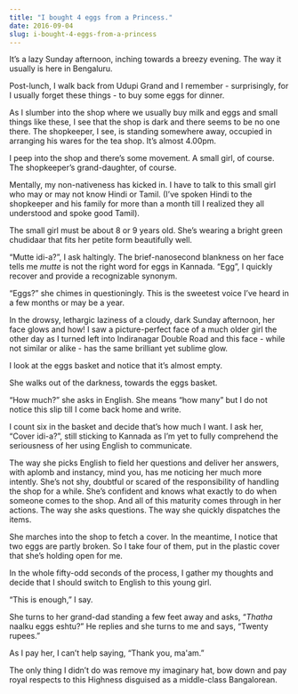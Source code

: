 ```yaml
---
title: "I bought 4 eggs from a Princess."
date: 2016-09-04
slug: i-bought-4-eggs-from-a-princess
---
```

It’s a lazy Sunday afternoon, inching towards a breezy evening. The way it usually is here in Bengaluru.

Post-lunch, I walk back from Udupi Grand and I remember - surprisingly, for I usually forget these things - to buy some eggs for dinner.

As I slumber into the shop where we usually buy milk and eggs and small things like these, I see that the shop is dark and there seems to be no one there. The shopkeeper, I see, is standing somewhere away, occupied in arranging his wares for the tea shop. It’s almost 4.00pm.

I peep into the shop and there’s some movement. A small girl, of course. The shopkeeper’s grand-daughter, of course.

Mentally, my non-nativeness has kicked in. I have to talk to this small girl who may or may not know Hindi or Tamil. (I’ve spoken Hindi to the shopkeeper and his family for more than a month till I realized they all understood and spoke good Tamil).

The small girl must be about 8 or 9 years old. She’s wearing a bright green chudidaar that fits her petite form beautifully well.

“Mutte idi-a?”, I ask haltingly. The brief-nanosecond blankness on her face tells me _mutte_ is not the right word for eggs in Kannada. “Egg”, I quickly recover and provide a recognizable synonym.

“Eggs?” she chimes in questioningly. This is the sweetest voice I’ve heard in a few months or may be a year.

In the drowsy, lethargic laziness of a cloudy, dark Sunday afternoon, her face glows and how! I saw a picture-perfect face of a much older girl the other day as I turned left into Indiranagar Double Road and this face - while not similar or alike - has the same brilliant yet sublime glow.

I look at the eggs basket and notice that it’s almost empty.

She walks out of the darkness, towards the eggs basket.

“How much?” she asks in English. She means “how many” but I do not notice this slip till I come back home and write.

I count six in the basket and decide that’s how much I want. I ask her, “Cover idi-a?”, still sticking to Kannada as I’m yet to fully comprehend the seriousness of her using English to communicate.

The way she picks English to field her questions and deliver her answers, with aplomb and instancy, mind you, has me noticing her much more intently. She’s not shy, doubtful or scared of the responsibility of handling the shop for a while. She’s confident and knows what exactly to do when someone comes to the shop. And all of this maturity comes through in her actions. The way she asks questions. The way she quickly dispatches the items.

She marches into the shop to fetch a cover. In the meantime, I notice that two eggs are partly broken. So I take four of them, put in the plastic cover that she’s holding open for me.

In the whole fifty-odd seconds of the process, I gather my thoughts and decide that I should switch to English to this young girl.

“This is enough,” I say.

She turns to her grand-dad standing a few feet away and asks, “_Thatha_ naalku eggs eshtu?” He replies and she turns to me and says, “Twenty rupees.”

As I pay her, I can’t help saying, “Thank you, ma'am.”

The only thing I didn’t do was remove my imaginary hat, bow down and pay royal respects to this Highness disguised as a middle-class Bangalorean.
